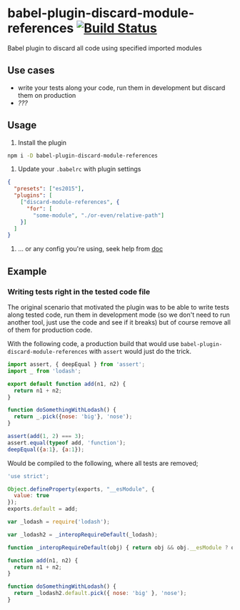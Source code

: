 # babel-plugin-discard-module-references [![Build Status](https://travis-ci.org/ArnaudRinquin/babel-plugin-discard-module-references.svg)](https://travis-ci.org/ArnaudRinquin/babel-plugin-discard-module-references)

Babel plugin to discard all code using specified imported modules

## Use cases

* write your tests along your code, run them in development but discard them on production
* _???_

## Usage

1. Install the plugin

  ```bash
  npm i -D babel-plugin-discard-module-references
  ```
1. Update your `.babelrc` with plugin settings

  ```json
  {
    "presets": ["es2015"],
    "plugins": [
      ["discard-module-references", {
        "for": [
          "some-module", "./or-even/relative-path"]
      }]
    ]
  }
  ```

1. ... or any config you're using, seek help from [doc](https://babeljs.io/docs/setup/)

## Example

### Writing tests right in the tested code file

The original scenario that motivated the plugin was to be able to write tests along tested code, run them in development mode (so we don't need to run another tool, just use the code and see if it breaks) but of course remove all of them for production code.

With the following code, a production build that would use `babel-plugin-discard-module-references` with `assert` would just do the trick.

```js
import assert, { deepEqual } from 'assert';
import _ from 'lodash';

export default function add(n1, n2) {
  return n1 + n2;
}

function doSomethingWithLodash() {
  return _.pick({nose: 'big'}, 'nose');
}

assert(add(1, 2) === 3);
assert.equal(typeof add, 'function');
deepEqual({a:1}, {a:1});
```

Would be compiled to the following, where all tests are removed;

```js
'use strict';

Object.defineProperty(exports, "__esModule", {
  value: true
});
exports.default = add;

var _lodash = require('lodash');

var _lodash2 = _interopRequireDefault(_lodash);

function _interopRequireDefault(obj) { return obj && obj.__esModule ? obj : { default: obj }; }

function add(n1, n2) {
  return n1 + n2;
}

function doSomethingWithLodash() {
  return _lodash2.default.pick({ nose: 'big' }, 'nose');
}
```
